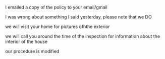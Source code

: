 I emailed a copy of the policy to your email/gmail

I was wrong about something I said yesterday, please note that we DO 

we will visit your home for pictures ofhthe exterior

we will call you around the time of the inspection for information about the interior of the house

our procedure is modified